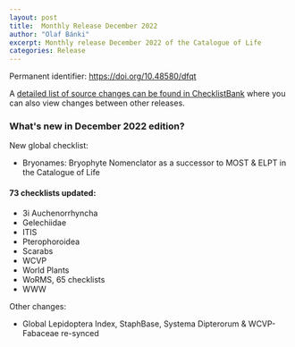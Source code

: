 ```yaml
---
layout: post
title:  Monthly Release December 2022
author: "Olaf Bánki"
excerpt: Monthly release December 2022 of the Catalogue of Life
categories: Release
---
```


Permanent identifier: https://doi.org/10.48580/dfqt

A [detailed list of source changes can be found in ChecklistBank](https://www.checklistbank.org/dataset/9854/sourcemetrics?hideUnchanged=true&releaseKey=9845) where you can also view changes between other releases.

### What's new in December 2022 edition?

New global checklist:
 - Bryonames: Bryophyte Nomenclator as a successor to MOST & ELPT in the Catalogue of Life

#### 73 checklists updated:

 - 3i Auchenorrhyncha
 - Gelechiidae
 - ITIS
 - Pterophoroidea
 - Scarabs
 - WCVP
 - World Plants
 - WoRMS, 65 checklists
 - WWW

Other changes:
 - Global Lepidoptera Index, StaphBase, Systema Dipterorum & WCVP-Fabaceae re-synced
